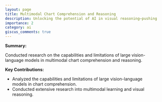 ```yaml
---
layout: page
title: Multimodal Chart Comprehension and Reasoning
description: Unlocking the potential of AI in visual reasoning—pushing the boundaries of chart comprehension with multimodal models.
importance: 2
category: ai
giscus_comments: true
---
```


**Summary:**

Conducted research on the capabilities and limitations of large vision-language models in multimodal chart comprehension and reasoning.

**Key Contributions:**

- Analyzed the capabilities and limitations of large vision-language models in chart comprehension.
- Conducted extensive research into multimodal learning and visual reasoning.
